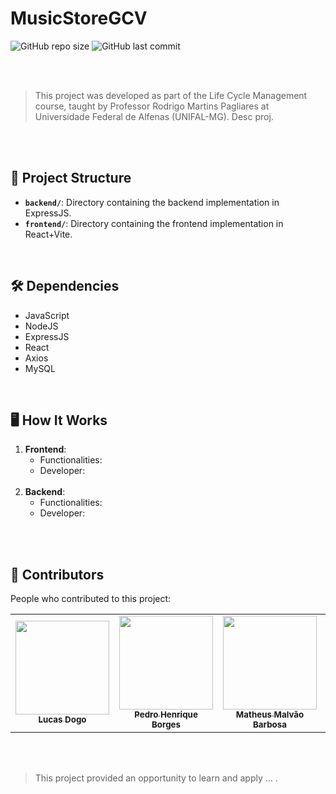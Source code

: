 # MusicStoreGCV

![GitHub repo size](https://img.shields.io/github/repo-size/Dogolaa/MusicStore?style=for-the-badge)
![GitHub last commit](https://img.shields.io/github/languages/count/Dogolaa/MusicStore?style=for-the-badge)

<br><br>

> This project was developed as part of the Life Cycle Management course, taught by Professor Rodrigo Martins Pagliares at Universidade Federal de Alfenas (UNIFAL-MG). Desc proj.

<br><br>

## 📂 Project Structure

- **`backend/`**: Directory containing the backend implementation in ExpressJS.
- **`frontend/`**: Directory containing the frontend implementation in React+Vite.

<br>

## 🛠️ Dependencies

- JavaScript
- NodeJS
- ExpressJS
- React
- Axios
- MySQL

<br>

## 🖥️ How It Works

1. **Frontend**:
   - Functionalities:
   - Developer: 
   <br>
3. **Backend**: 
   - Functionalities:
   - Developer:
   <br>

<br>

## 🤝 Contributors

People who contributed to this project:

<table align='center'>
  <tr>
    <td align="center">
      <a href="https://github.com/Dogolaa">
        <img src="https://avatars.githubusercontent.com/u/71687738?v=4" width="150px;"/><br>
        <sub>
          <b>Lucas Dogo</b>
        </sub>
      </a>
    </td>
    <td align="center">
      <a href="https://github.com/Drinpy">
        <img src="https://avatars.githubusercontent.com/u/66181571?v=4" width="150px;"/><br>
        <sub>
          <b>Pedro Henrique Borges</b>
        </sub>
      </a>
    </td>
    <td align="center">
      <a href="https://github.com/MatheusMalvao">
        <img src="https://avatars.githubusercontent.com/u/94134793?v=4" width="150px;"/><br>
        <sub>
          <b>Matheus Malvão Barbosa</b>
        </sub>
      </a>
    </td>
    <td align="center">
      <a href="https://github.com/BarbaraSRodrigues">
        <img src="https://avatars.githubusercontent.com/u/104439153?v=4" width="150px;"/><br>
        <sub>
          <b>Barbara Rodrigues</b>
        </sub>
      </a>
    </td>
    <td align="center">
      <a href="https://github.com/BLM23">
        <img src="https://avatars.githubusercontent.com/u/106355234?v=4" width="150px;"/><br>
        <sub>
          <b>Bárbara Marques</b>
        </sub>
      </a>
    </td>
      <td align="center">
      <a href="https://github.com/correafe">
        <img src="https://avatars.githubusercontent.com/u/97685084?v=4" width="150px;"/><br>
        <sub>
          <b>Felipe Corrêa</b>
        </sub>
      </a>
    </td>
    <td align="center">
      <a href="https://github.com/limaow">
        <img src="https://avatars.githubusercontent.com/u/51000091?v=4" width="150px;"/><br>
        <sub>
          <b>Matheus Reis</b>
        </sub>
      </a>
    </td>
    <td align="center">
      <a href="https://github.com/LucasWithBoots">
        <img src="https://avatars.githubusercontent.com/u/111355335?v=4" width="150px;"/><br>
        <sub>
          <b>Lucas Ferrari</b>
        </sub>
      </a>
    </td>
  </tr>
</table>

<br><br>

> This project provided an opportunity to learn and apply ... .
